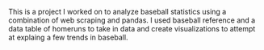 This is a project I worked on to analyze baseball statistics using a combination of web scraping and pandas. I used baseball reference and a data table of homeruns to take in data and create visualizations to attempt at explaing a few trends in baseball.
